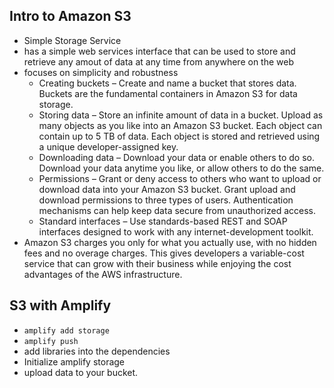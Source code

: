 ## Intro to Amazon S3
- Simple Storage Service
- has a simple web services interface that can be used to store and retrieve any amout of data at any time from anywhere on the web
- focuses on simplicity and robustness
  - Creating buckets – Create and name a bucket that stores data. Buckets are the fundamental containers in Amazon S3 for data storage.
  - Storing data – Store an infinite amount of data in a bucket. Upload as many objects as you like into an Amazon S3 bucket. Each object can contain up to 5 TB of data. Each object is stored and retrieved using a unique developer-assigned key.
  - Downloading data – Download your data or enable others to do so. Download your data anytime you like, or allow others to do the same.
  - Permissions – Grant or deny access to others who want to upload or download data into your Amazon S3 bucket. Grant upload and download permissions to three types of users. Authentication mechanisms can help keep data secure from unauthorized access.
  - Standard interfaces – Use standards-based REST and SOAP interfaces designed to work with any internet-development toolkit.
- Amazon S3 charges you only for what you actually use, with no hidden fees and no overage charges. This gives developers a variable-cost service that can grow with their business while enjoying the cost advantages of the AWS infrastructure.

## S3 with Amplify
- `amplify add storage`
- `amplify push`
- add libraries into the dependencies
- Initialize amplify storage
- upload data to your bucket.